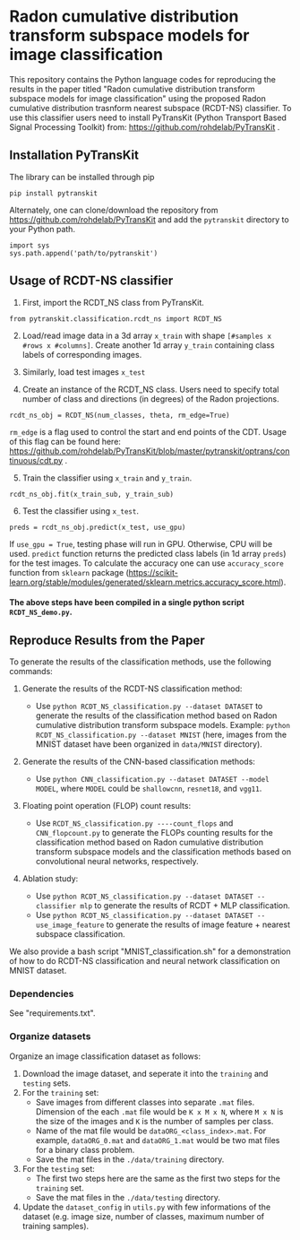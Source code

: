# Radon cumulative distribution transform subspace models for image classification

This repository contains the Python language codes for reproducing the results in the paper titled "Radon cumulative distribution transform subspace models for image classification" using the proposed Radon cumulative distribution trasnform nearest subspace (RCDT-NS) classifier. To use this classifier users need to install PyTransKit (Python Transport Based Signal Processing Toolkit) from: https://github.com/rohdelab/PyTransKit .

## Installation PyTransKit

The library can be installed through pip
```
pip install pytranskit
```
Alternately, one can clone/download the repository from https://github.com/rohdelab/PyTransKit and add the `pytranskit` directory to your Python path.
```
import sys
sys.path.append('path/to/pytranskit')
```

## Usage of RCDT-NS classifier

1. First, import the RCDT_NS class from PyTransKit.
```
from pytranskit.classification.rcdt_ns import RCDT_NS
```
2. Load/read image data in a 3d array ```x_train``` with shape ```[#samples x #rows x #columns]```. Create another 1d array ```y_train``` containing class labels of corresponding images. 

3. Similarly, load test images ```x_test```

4. Create an instance of the RCDT_NS class. Users need to specify total number of class and directions (in degrees) of the Radon projections.
```
rcdt_ns_obj = RCDT_NS(num_classes, theta, rm_edge=True)
```
```rm_edge``` is a flag used to control the start and end points of the CDT. Usage of this flag can be found here: https://github.com/rohdelab/PyTransKit/blob/master/pytranskit/optrans/continuous/cdt.py .

5. Train the classifier using ```x_train``` and ```y_train```.
```
rcdt_ns_obj.fit(x_train_sub, y_train_sub)
```

6. Test the classifier using ```x_test```.
```
preds = rcdt_ns_obj.predict(x_test, use_gpu)
```
If ```use_gpu = True```, testing phase will run in GPU. Otherwise, CPU will be used.
```predict``` function returns the predicted class labels (in 1d array ```preds```) for the test images. To calculate the accuracy one can use ```accuracy_score``` function from ```sklearn``` package (https://scikit-learn.org/stable/modules/generated/sklearn.metrics.accuracy_score.html).

#### The above steps have been compiled in a single python script ```RCDT_NS_demo.py```.

## Reproduce Results from the Paper     

To generate the results of the classification methods, use the following commands:

1. Generate the results of the RCDT-NS classification method:
    - Use `python RCDT_NS_classification.py --dataset DATASET` to generate the results of the classification method based on Radon cumulative distribution transform subspace models. Example: `python RCDT_NS_classification.py --dataset MNIST` (here, images from the MNIST dataset have been organized in ```data/MNIST``` directory).

2. Generate the results of the CNN-based classification methods: 
    - Use `python CNN_classification.py --dataset DATASET --model MODEL`, where `MODEL` could be `shallowcnn`, `resnet18`, and `vgg11`.

3. Floating point operation (FLOP) count results: 
    - Use `RCDT_NS_classification.py ----count_flops` and `CNN_flopcount.py` to generate the FLOPs counting results for the classification method based on Radon cumulative distribution transform subspace models and the classification methods based on convolutional neural networks, respectively.

4. Ablation study:
    - Use `python RCDT_NS_classification.py --dataset DATASET --classifier mlp` to generate the results of RCDT + MLP classification.
    - Use `python RCDT_NS_classification.py --dataset DATASET --use_image_feature` to generate the results of image feature + nearest subspace classification.
    
We also provide a bash script "MNIST_classification.sh" for a demonstration of how to do RCDT-NS classification and neural network classification on MNIST dataset.

### Dependencies

See "requirements.txt".

### Organize datasets

Organize an image classification dataset as follows:

1. Download the image dataset, and seperate it into the `training` and `testing` sets.
2. For the `training` set: 
    - Save images from different classes into separate `.mat` files. Dimension of the each `.mat` file would be `K x M x N`, where `M x N` is the size of the images and `K` is the number of samples per class.
    - Name of the mat file would be `dataORG_<class_index>.mat`. For example, `dataORG_0.mat` and `dataORG_1.mat` would be two mat files for a binary class problem.
    - Save the mat files in the `./data/training` directory.
3. For the `testing` set:
    - The first two steps here are the same as the first two steps for the `training` set.
    - Save the mat files in the `./data/testing` directory.
4. Update the `dataset_config` in `utils.py` with few informations of the dataset (e.g. image size, number of classes, maximum number of training samples).

